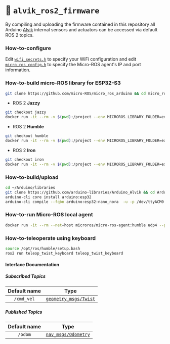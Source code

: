 :floppy_disk: `alvik_ros2_firmware`
===================================

By compiling and uploading the firmware contained in this repository all Arduino [Alvik](https://store.arduino.cc/products/alvik) internal sensors and actuators can be accessed via default ROS 2 topics.

### How-to-configure
Edit [`wifi_secrets.h`](wifi_secrets.h) to specify your WiFi configuration and edit [`micro_ros_config.h`](micro_ros_config.h) to specify the Micro-ROS agent's IP and port information.

### How-to-build micro-ROS library for ESP32-S3
```bash
git clone https://github.com/micro-ROS/micro_ros_arduino && cd micro_ros_arduino
```
* ROS 2 **Jazzy**
```bash
git checkout jazzy
docker run -it --rm -v $(pwd):/project --env MICROROS_LIBRARY_FOLDER=extras microros/micro_ros_static_library_builder:jazzy -p esp32s3
```
* ROS 2 **Humble**
```bash
git checkout humble
docker run -it --rm -v $(pwd):/project --env MICROROS_LIBRARY_FOLDER=extras microros/micro_ros_static_library_builder:humble -p esp32s3
```
* ROS 2 **Iron**
```bash
git checkout iron
docker run -it --rm -v $(pwd):/project --env MICROROS_LIBRARY_FOLDER=extras microros/micro_ros_static_library_builder:iron -p esp32s3
```

### How-to-build/upload
```bash
cd ~/Arduino/libraries
git clone https://github.com/arduino-libraries/Arduino_Alvik && cd Arduino_Alvik
arduino-cli core install arduino:esp32
arduino-cli compile --fqbn arduino:esp32:nano_nora  -u -p /dev/ttyACM0
```

### How-to-run Micro-ROS local agent
```bash
docker run -it --rm --net=host microros/micro-ros-agent:humble udp4 --port 8888 -v6
```

### How-to-teleoperate using keyboard
```bash
source /opt/ros/humble/setup.bash
ros2 run teleop_twist_keyboard teleop_twist_keyboard
```

#### Interface Documentation
##### Subscribed Topics
| Default name | Type |
|:------------:|:-:|
|  `/cmd_vel`  | [`geometry_msgs/Twist`](https://docs.ros2.org/galactic/api/geometry_msgs/msg/Twist.html) |

##### Published Topics
| Default name |                                       Type                                        |
|:------------:|:---------------------------------------------------------------------------------:|
|   `/odom`    | [`nav_msgs/Odometry`](https://docs.ros2.org/galactic/api/nav_msgs/msg/Odometry.html) |
